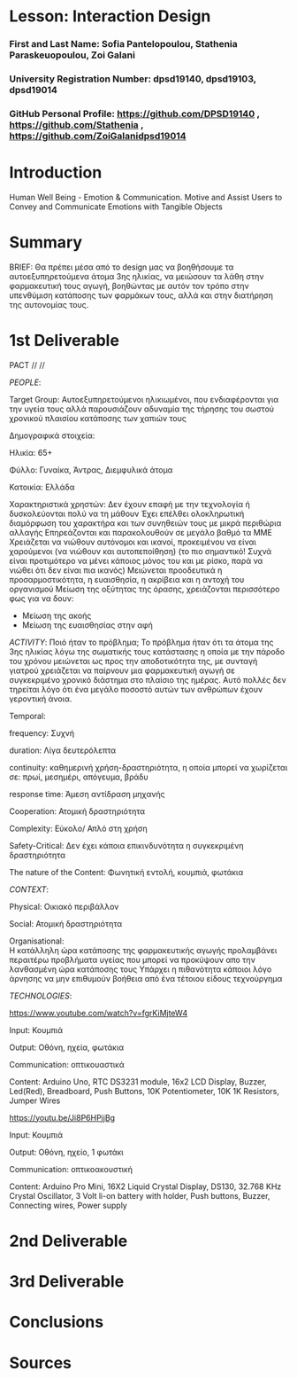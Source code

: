 # Lesson: Interaction Design

### First and Last Name: Sofia Pantelopoulou, Stathenia Paraskeuopoulou, Zoi Galani 
### University Registration Number: dpsd19140, dpsd19103, dpsd19014
### GitHub Personal Profile: https://github.com/DPSD19140 , https://github.com/Stathenia , https://github.com/ZoiGalanidpsd19014

# Introduction
Human Well Being - Emotion & Communication. Motive and Assist Users to Convey and Communicate Emotions with Tangible Objects

# Summary
BRIEF: Θα πρέπει μέσα από το design μας να βοηθήσουμε τα αυτοεξυπηρετούμενα άτομα 3ης ηλικίας, να μειώσουν τα λάθη στην φαρμακευτική τους αγωγή, βοηθώντας με αυτόν τον τρόπο στην υπενθύμιση κατάποσης των φαρμάκων τους, αλλά και στην διατήρηση της αυτονομίας τους.



# 1st Deliverable

 PACT 
//
//

*PEOPLE*:

Target Group: Αυτοεξυπηρετούμενοι ηλικιωμένοι, που ενδιαφέρονται για την υγεία τους αλλά παρουσιάζουν αδυναμία της τήρησης του σωστού χρονικού πλαισίου κατάποσης των χαπιών τους



Δημογραφικά στοιχεία:

Ηλικία:  65+

Φύλλο:  Γυναίκα,  Άντρας,  Διεμφυλικά άτομα

Κατοικία: Ελλάδα


Χαρακτηριστικά χρηστών:
Δεν έχουν επαφή με την τεχνολογία ή δυσκολεύονται πολύ να τη μάθουν
Έχει επέλθει ολοκληρωτική διαμόρφωση του  χαρακτήρα και  των συνηθειών τους με μικρά περιθώρια αλλαγής
Επηρεάζονται και παρακολουθούν σε μεγάλο βαθμό τα ΜΜΕ
Χρειάζεται να νιώθουν αυτόνομοι και ικανοί, προκειμένου να είναι χαρούμενοι (να νιώθουν και αυτοπεποίθηση) (το πιο σημαντικό! Συχνά είναι προτιμότερο να μένει κάποιος μόνος του και με ρίσκο, παρά να νιώθει ότι δεν είναι πια ικανός) 
Μειώνεται προοδευτικά η προσαρμοστικότητα, η ευαισθησία, η ακρίβεια και η αντοχή του οργανισμού
Μείωση της οξύτητας της όρασης, χρειάζονται περισσότερο φως για να δουν:
- Μείωση της ακοής
- Μείωση της ευαισθησίας στην αφή





*ACTIVITY*:
Ποιό ήταν το πρόβλημα;
Το πρόβλημα ήταν ότι τα άτομα της 3ης ηλικίας λόγω της σωματικής τους κατάστασης η οποία με την πάροδο του χρόνου μειώνεται ως προς την αποδοτικότητα της, με συνταγή γιατρού χρειάζεται να παίρνουν μια φαρμακευτική αγωγή σε συγκεκριμένο χρονικό διάστημα στο πλαίσιο της ημέρας. Αυτό πολλές δεν τηρείται λόγο ότι ένα μεγάλο ποσοστό αυτών των ανθρώπων έχουν γεροντική άνοια.



Temporal:

frequency: Συχνή

 duration:  Λίγα δευτερόλεπτα
 
 continuity: καθημερινή χρήση-δραστηριότητα, η οποία μπορεί να χωρίζεται σε: πρωί, μεσημέρι, απόγευμα, βράδυ
 
 response time: Άμεση αντίδραση μηχανής
 
 
Cooperation: Ατομική δραστηριότητα


Complexity: Εύκολο/ Απλό στη χρήση


Safety-Critical: Δεν έχει κάποια επικινδυνότητα η συγκεκριμένη δραστηριότητα


The nature of the Content: Φωνητική εντολή, κουμπιά, φωτάκια



*CONTEXT*:

Physical: Οικιακό περιβάλλον

Social: Ατομική δραστηριότητα

Organisational:  
Η κατάλληλη ώρα κατάποσης της φαρμακευτικής αγωγής προλαμβάνει περαιτέρω προβλήματα υγείας που μπορεί να προκύψουν απο την λανθασμένη ώρα κατάποσης τους
Υπάρχει η πιθανότητα κάποιοι λόγο άρνησης να μην επιθυμούν βοήθεια από ένα τέτοιου είδους τεχνούργημα



*TECHNOLOGIES*:



https://www.youtube.com/watch?v=fgrKiMjteW4 


Input: Κουμπιά

Output: Οθόνη, ηχεία, φωτάκια

Communication:  οπτικουαστικά

Content: Arduino Uno, RTC DS3231 module, 16x2 LCD Display, Buzzer, Led(Red), Breadboard, Push Buttons, 10K Potentiometer, 10K 1K Resistors, Jumper Wires




https://youtu.be/Ji8P6HPjjBg


Input: Κουμπιά

Output: Οθόνη, ηχείο, 1 φωτάκι

Communication:  οπτικοακουστική

Content: Arduino Pro Mini, 16X2 Liquid Crystal Display, DS130, 32.768 KHz Crystal Oscillator, 3 Volt li-on battery with holder, Push buttons, Buzzer, Connecting wires, Power supply


# 2nd Deliverable


# 3rd Deliverable 


# Conclusions


# Sources
